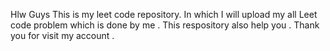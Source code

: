 Hlw Guys 
       This is my leet code repository. In which I will upload my all Leet code problem which is done by me .  This respository also help you . Thank you for visit my account .  
